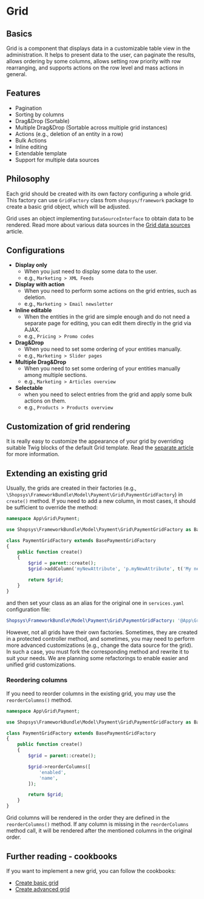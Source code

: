# Grid

## Basics

Grid is a component that displays data in a customizable table view in the administration.
It helps to present data to the user, can paginate the results, allows ordering by some columns, allows setting row priority with row rearranging, and supports actions on the row level and mass actions in general.

## Features

- Pagination
- Sorting by columns
- Drag&Drop (Sortable)
- Multiple Drag&Drop (Sortable across multiple grid instances)
- Actions (e.g., deletion of an entity in a row)
- Bulk Actions
- Inline editing
- Extendable template
- Support for multiple data sources

## Philosophy

Each grid should be created with its own factory configuring a whole grid.
This factory can use `GridFactory` class from `shopsys/framework` package to create a basic grid object, which will be adjusted.

Grid uses an object implementing `DataSourceInterface` to obtain data to be rendered.
Read more about various data sources in the [Grid data sources](../administration/grid-data-sources.md) article.

## Configurations

- **Display only**
    - When you just need to display some data to the user.
    - e.g., `Marketing > XML Feeds`
- **Display with action**
    - When you need to perform some actions on the grid entries, such as deletion.
    - e.g., `Marketing > Email newsletter`
- **Inline editable**
    - When the entities in the grid are simple enough and do not need a separate page for editing, you can edit them directly in the grid via AJAX.
    - e.g., `Pricing > Promo codes`
- **Drag&Drop**
    - When you need to set some ordering of your entities manually.
    - e.g., `Marketing > Slider pages`
- **Multiple Drag&Drop**
    - When you need to set some ordering of your entities manually among multiple sections.
    - e.g., `Marketing > Articles overview`
- **Selectable**
    - when you need to select entries from the grid and apply some bulk actions on them.
    - e.g., `Products > Products overview`

## Customization of grid rendering

It is really easy to customize the appearance of your grid by overriding suitable Twig blocks of the default Grid template.
Read the [separate article](../administration/grid-rendering-customization.md) for more information.

## Extending an existing grid

Usually, the grids are created in their factories (e.g., `\Shopsys\FrameworkBundle\Model\Payment\Grid\PaymentGridFactory`)
in `create()` method. If you need to add a new column, in most cases, it should be sufficient to override the method:

```php
namespace App\Grid\Payment;

use Shopsys\FrameworkBundle\Model\Payment\Grid\PaymentGridFactory as BasePaymentGridFactory;

class PaymentGridFactory extends BasePaymentGridFactory
{
    public function create()
    {
        $grid = parent::create();
        $grid->addColumn('myNewAttribute', 'p.myNewAttribute', t('My new attribute label'));

        return $grid;
    }
}
```

and then set your class as an alias for the original one in `services.yaml` configuration file:

```yaml
Shopsys\FrameworkBundle\Model\Payment\Grid\PaymentGridFactory: '@App\Grid\PaymentGridFactory'
```

However, not all grids have their own factories. Sometimes, they are created in a protected controller method, and sometimes, you may need to perform more advanced customizations (e.g., change the data source for the grid).
In such a case, you must fork the corresponding method and rewrite it to suit your needs.
We are planning some refactorings to enable easier and unified grid customizations.

### Reordering columns

If you need to reorder columns in the existing grid, you may use the `reorderColumns()` method.

```php
namespace App\Grid\Payment;

use Shopsys\FrameworkBundle\Model\Payment\Grid\PaymentGridFactory as BasePaymentGridFactory;

class PaymentGridFactory extends BasePaymentGridFactory
{
    public function create()
    {
        $grid = parent::create();

        $grid->reorderColumns([
            'enabled',
            'name',
        ]);

        return $grid;
    }
}
```

Grid columns will be rendered in the order they are defined in the `reorderColumns()` method.
If any column is missing in the `reorderColumns` method call, it will be rendered after the mentioned columns in the original order.

## Further reading - cookbooks

If you want to implement a new grid, you can follow the cookbooks:

- [Create basic grid](../cookbook/create-basic-grid.md)
- [Create advanced grid](../cookbook/create-advanced-grid.md)
